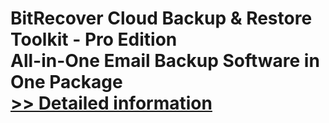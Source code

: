 # BitRecover Cloud Backup & Restore Toolkit - Pro Edition<br />All-in-One Email Backup Software in One Package<br />[>> Detailed information](https://secure.shareit.com/shareit/product.html?productid=301010536&affiliateid=200057808)